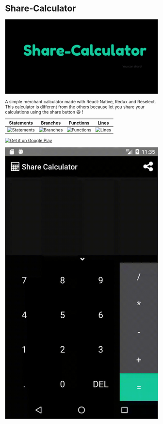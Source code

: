 # Share-Calculator
![Demo1](./imgs/share-calculator-intro.png)

A simple merchant calculator made with React-Native, Redux and Reselect.
This calculator is different from the others because let you share your calculations using the share button :laughing: !

| Statements | Branches | Functions | Lines |
| -----------|----------|-----------|-------|
| ![Statements](https://img.shields.io/badge/Coverage-96.74%25-brightgreen.svg "Make me better!") | ![Branches](https://img.shields.io/badge/Coverage-95.12%25-brightgreen.svg "Make me better!") | ![Functions](https://img.shields.io/badge/Coverage-96.72%25-brightgreen.svg "Make me better!") | ![Lines](https://img.shields.io/badge/Coverage-96.25%25-brightgreen.svg "Make me better!") |

<a href='https://play.google.com/store/apps/details?id=com.sharecalculator&pcampaignid=pcampaignidMKT-Other-global-all-co-prtnr-py-PartBadge-Mar2515-1'>
<img width="25%" alt='Get it on Google Play' src='https://play.google.com/intl/en_us/badges/static/images/badges/en_badge_web_generic.png'/></a>

![Demo](./imgs/demo.gif)